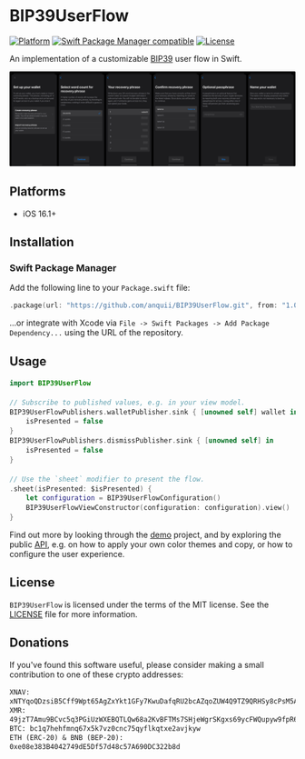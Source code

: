 # BIP39UserFlow

[![Platform](https://img.shields.io/badge/Platforms-%20iOS-blue)](#platforms)
[![Swift Package Manager compatible](https://img.shields.io/badge/SPM-compatible-orange)](#swift-package-manager)
[![License](https://img.shields.io/badge/license-MIT-green.svg)](https://github.com/anquii/BIP39UserFlow/blob/main/LICENSE)

An implementation of a customizable [BIP39](https://github.com/anquii/BIP39) user flow in Swift.

![BIP39UserFlow](./BIP39UserFlow.png)

## Platforms
- iOS 16.1+

## Installation

### Swift Package Manager

Add the following line to your `Package.swift` file:
```swift
.package(url: "https://github.com/anquii/BIP39UserFlow.git", from: "1.0.0")
```
...or integrate with Xcode via `File -> Swift Packages -> Add Package Dependency...` using the URL of the repository.

## Usage

```swift
import BIP39UserFlow

// Subscribe to published values, e.g. in your view model.
BIP39UserFlowPublishers.walletPublisher.sink { [unowned self] wallet in
    isPresented = false
}
BIP39UserFlowPublishers.dismissPublisher.sink { [unowned self] in
    isPresented = false
}

// Use the `sheet` modifier to present the flow.
.sheet(isPresented: $isPresented) {
    let configuration = BIP39UserFlowConfiguration()
    BIP39UserFlowViewConstructor(configuration: configuration).view()
}
```

Find out more by looking through the [demo](Demo) project, and by exploring the public [API](Sources/BIP39UserFlow/API), e.g. on how to apply your own color themes and copy, or how to configure the user experience.

## License

`BIP39UserFlow` is licensed under the terms of the MIT license. See the [LICENSE](LICENSE) file for more information.

## Donations

If you've found this software useful, please consider making a small contribution to one of these crypto addresses:

```
XNAV: xNTYqoQDzsiB5Cff9Wpt65AgZxYkt1GFy7KwuDafqRU2bcAZqoZUW4Q9TZ9QRHSy8cPsM5ALkJasizJCmqSNP9CosxrF2RbKHuDz5uJVUBcKJfvnb3RZaWygr8Bhuqbpc3DsgfB3ayc
XMR: 49jzT7Amu9BCvc5q3PGiUzWXEBQTLQw68a2KvBFTMs7SHjeWgrSKgxs69ycFWQupyw9fpR6tdT8Hp5h3KksrBG9m4c8aXiG
BTC: bc1q7hehfmnq67x5k7vz0cnc75qyflkqtxe2avjkyw
ETH (ERC-20) & BNB (BEP-20): 0xe08e383B4042749dE5Df57d48c57A690DC322b8d
```
